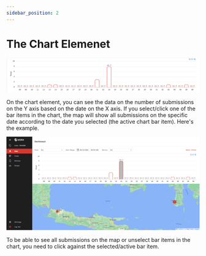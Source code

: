 ```yaml
---
sidebar_position: 2
---
```


# The Chart Elemenet

![](/img/screenshots/website-application-usage/home-page/the-chart-element/the-chart-element-1.png)

On the chart element, you can see the data on the number of submissions on the Y axis based on the date on the X axis. If you select/click one of the bar items in the chart, the map will show all submissions on the specific date according to the date you selected (the active chart bar item). Here's the example.

![](/img/screenshots/website-application-usage/home-page/the-chart-element/the-chart-element-2.png)

To be able to see all submissions on the map or unselect bar items in the chart, you need to click against the selected/active bar item.